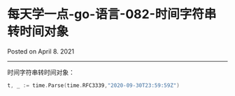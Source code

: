 # 每天学一点-go-语言-082-时间字符串转时间对象

Posted on April 8. 2021

---

时间字符串转时间对象：

```go
t, _ := time.Parse(time.RFC3339,"2020-09-30T23:59:59Z")
```




